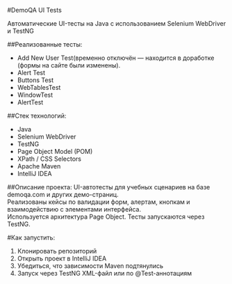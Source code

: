 #DemoQA UI Tests

Автоматические UI-тесты на Java с использованием Selenium WebDriver и TestNG

##Реализованные тесты:
- Add New User Test(временно отключён — находится в доработке (формы на сайте были изменены).
- Alert Test
- Buttons Test
- WebTablesTest
- WindowTest
- AlertTest

##Стек технологий:
- Java
- Selenium WebDriver
- TestNG
- Page Object Model (POM)
- XPath / CSS Selectors
- Apache Maven
- IntelliJ IDEA

##Описание проекта:
UI-автотесты для учебных сценариев на базе demoqa.com и других демо-страниц.  
Реализованы кейсы по валидации форм, алертам, кнопкам и взаимодействию с элементами интерфейса.  
Используется архитектура Page Object. Тесты запускаются через TestNG.

#Как запустить:
1. Клонировать репозиторий
2. Открыть проект в IntelliJ IDEA
3. Убедиться, что зависимости Maven подтянулись
4. Запуск через TestNG XML-файл или по @Test-аннотациям
